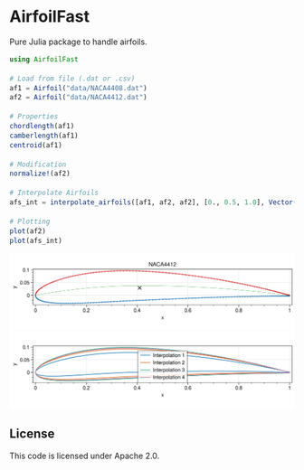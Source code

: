 # AirfoilFast

Pure Julia package to handle airfoils.

```julia
using AirfoilFast

# Load from file (.dat or .csv)
af1 = Airfoil("data/NACA4408.dat")
af2 = Airfoil("data/NACA4412.dat")

# Properties
chordlength(af1)
camberlength(af1)
centroid(af1)

# Modification
normalize!(af2)

# Interpolate Airfoils
afs_int = interpolate_airfoils([af1, af2, af2], [0., 0.5, 1.0], Vector(LinRange(0, 1, 4)))

# Plotting
plot(af2)
plot(afs_int)
```

<img src="doc/img/plot.png" width=600px></img>
<img src="doc/img/inter.png" width=600px></img>


## License

This code is licensed under Apache 2.0.